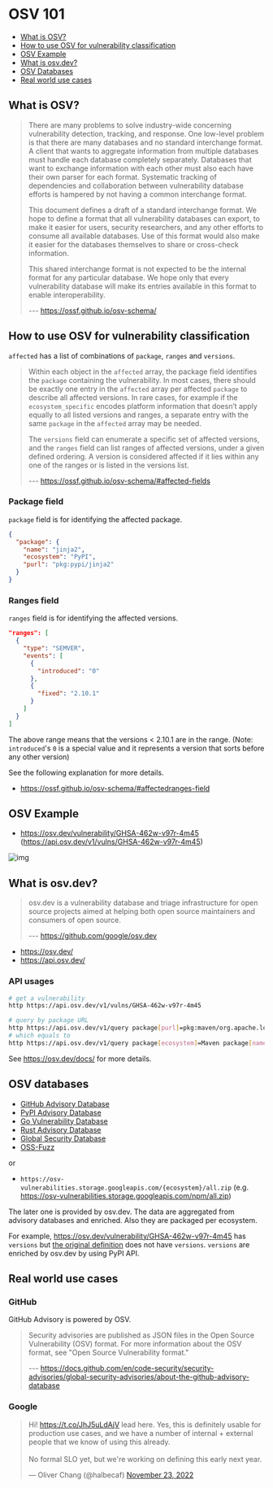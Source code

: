 # OSV 101

- [What is OSV?](#what-is-osv)
- [How to use OSV for vulnerability classification](#how-to-use-osv-for-vulnerability-classification)
- [OSV Example](#osv-example)
- [What is osv.dev?](#what-is-osvdev)
- [OSV Databases](#osv-databases)
- [Real world use cases](#real-world-use-cases)

## What is OSV?

> There are many problems to solve industry-wide concerning vulnerability detection, tracking, and response. One low-level problem is that there are many databases and no standard interchange format. A client that wants to aggregate information from multiple databases must handle each database completely separately. Databases that want to exchange information with each other must also each have their own parser for each format. Systematic tracking of dependencies and collaboration between vulnerability database efforts is hampered by not having a common interchange format.
>
> This document defines a draft of a standard interchange format. We hope to define a format that all vulnerability databases can export, to make it easier for users, security researchers, and any other efforts to consume all available databases. Use of this format would also make it easier for the databases themselves to share or cross-check information.
>
> This shared interchange format is not expected to be the internal format for any particular database. We hope only that every vulnerability database will make its entries available in this format to enable interoperability.
>
> --- https://ossf.github.io/osv-schema/

## How to use OSV for vulnerability classification

`affected` has a list of combinations of `package`, `ranges` and `versions`.

> Within each object in the `affected` array, the package field identifies the `package` containing the vulnerability. In most cases, there should be exactly one entry in the `affected` array per affected `package` to describe all affected versions. In rare cases, for example if the `ecosystem_specific` encodes platform information that doesn’t apply equally to all listed versions and ranges, a separate entry with the same `package` in the `affected` array may be needed.
>
> The `versions` field can enumerate a specific set of affected versions, and the `ranges` field can list ranges of affected versions, under a given defined ordering. A version is considered affected if it lies within any one of the ranges or is listed in the versions list.
>
> --- https://ossf.github.io/osv-schema/#affected-fields

### Package field

`package` field is for identifying the affected package.

```json
{
  "package": {
    "name": "jinja2",
    "ecosystem": "PyPI",
    "purl": "pkg:pypi/jinja2"
  }
}
```

### Ranges field

`ranges` field is for identifying the affected versions.

```json
"ranges": [
  {
    "type": "SEMVER",
    "events": [
      {
        "introduced": "0"
      },
      {
        "fixed": "2.10.1"
      }
    ]
  }
]
```

The above range means that the versions < 2.10.1 are in the range.
(Note: `introduced`'s `0` is a special value and it represents a version that sorts before any other version)

See the following explanation for more details.

- https://ossf.github.io/osv-schema/#affectedranges-field

## OSV Example

- https://osv.dev/vulnerability/GHSA-462w-v97r-4m45 (https://api.osv.dev/v1/vulns/GHSA-462w-v97r-4m45)

![img](https://imgur.com/BBNTnwH.png)

## What is osv.dev?

> osv.dev is a vulnerability database and triage infrastructure for open source projects aimed at helping both open source maintainers and consumers of open source.
>
> --- https://github.com/google/osv.dev

- https://osv.dev/
- https://api.osv.dev/

### API usages

```bash
# get a vulnerability
http https://api.osv.dev/v1/vulns/GHSA-462w-v97r-4m45
```

```bash
# query by package URL
http https://api.osv.dev/v1/query package[purl]=pkg:maven/org.apache.logging.log4j/log4j-core@2.14.1 | jq ".vulns[] | {id, aliases}"
# which equals to
http https://api.osv.dev/v1/query package[ecosystem]=Maven package[name]=org.apache.logging.log4j:log4j-core package[version]=2.14.1 | jq ".vulns[] | {id, aliases}"
```

See https://osv.dev/docs/ for more details.

## OSV databases

- [GitHub Advisory Database](https://github.com/github/advisory-database)
- [PyPI Advisory Database](https://github.com/pypa/advisory-database)
- [Go Vulnerability Database](https://github.com/golang/vulndb)
- [Rust Advisory Database](https://github.com/RustSec/advisory-db)
- [Global Security Database](https://github.com/cloudsecurityalliance/gsd-database)
- [OSS-Fuzz](https://github.com/google/oss-fuzz-vulns)

or

- `https://osv-vulnerabilities.storage.googleapis.com/{ecosystem}/all.zip` (e.g. https://osv-vulnerabilities.storage.googleapis.com/npm/all.zip)

The later one is provided by osv.dev. The data are aggregated from advisory databases and enriched. Also they are packaged per ecosystem.

For example, https://osv.dev/vulnerability/GHSA-462w-v97r-4m45 has `versions` but [the original definition](https://github.com/github/advisory-database/blob/main/advisories/github-reviewed/2019/04/GHSA-462w-v97r-4m45/GHSA-462w-v97r-4m45.json) does not have `versions`.
`versions` are enriched by osv.dev by using PyPI API.

## Real world use cases

### GitHub

GitHub Advisory is powered by OSV.

> Security advisories are published as JSON files in the Open Source Vulnerability (OSV) format. For more information about the OSV format, see "Open Source Vulnerability format."
>
> --- https://docs.github.com/en/code-security/security-advisories/global-security-advisories/about-the-github-advisory-database

### Google

<blockquote class="twitter-tweet"><p lang="en" dir="ltr">Hi! <a href="https://t.co/JhJ5uLdAjV">https://t.co/JhJ5uLdAjV</a> lead here. Yes, this is definitely usable for production use cases, and we have a number of internal + external people that we know of using this already. <br><br>No formal SLO yet, but we&#39;re working on defining this early next year.</p>&mdash; Oliver Chang (@halbecaf) <a href="https://twitter.com/halbecaf/status/1595226562622001152?ref_src=twsrc%5Etfw">November 23, 2022</a></blockquote>
